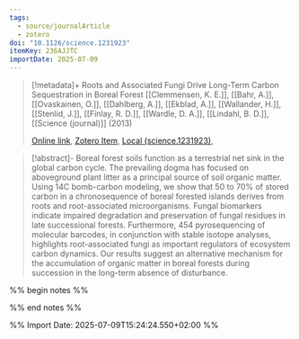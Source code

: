 ```yaml
---
tags:
  - source/journalArticle
  - zotero
doi: "10.1126/science.1231923"
itemKey: 236AJJTC
importDate: 2025-07-09
---
```

>[!metadata]+
> Roots and Associated Fungi Drive Long-Term Carbon Sequestration in Boreal Forest
> [[Clemmensen, K. E.]], [[Bahr, A.]], [[Ovaskainen, O.]], [[Dahlberg, A.]], [[Ekblad, A.]], [[Wallander, H.]], [[Stenlid, J.]], [[Finlay, R. D.]], [[Wardle, D. A.]], [[Lindahl, B. D.]], 
> [[Science (journal)]] (2013)
> 
> [Online link](https://www.science.org/doi/10.1126/science.1231923), [Zotero Item](zotero://select/library/items/236AJJTC), [Local (science.1231923)](file://C:/Users/aburg/Documents/references/zotero/storage/ATZAXYQU/science.1231923.pdf), 

>[!abstract]-
>Boreal forest soils function as a terrestrial net sink in the global carbon cycle. The prevailing dogma has focused on aboveground plant litter as a principal source of soil organic matter. Using 14C bomb-carbon modeling, we show that 50 to 70% of stored carbon in a chronosequence of boreal forested islands derives from roots and root-associated microorganisms. Fungal biomarkers indicate impaired degradation and preservation of fungal residues in late successional forests. Furthermore, 454 pyrosequencing of molecular barcodes, in conjunction with stable isotope analyses, highlights root-associated fungi as important regulators of ecosystem carbon dynamics. Our results suggest an alternative mechanism for the accumulation of organic matter in boreal forests during succession in the long-term absence of disturbance.

%% begin notes %%

%% end notes %%

%% Import Date: 2025-07-09T15:24:24.550+02:00 %%
